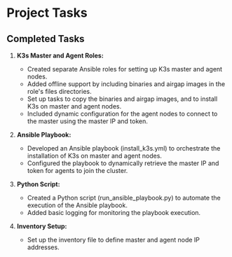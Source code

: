# Project Tasks

## Completed Tasks

1. **K3s Master and Agent Roles:**

   - Created separate Ansible roles for setting up K3s master and agent nodes.
   - Added offline support by including binaries and airgap images in the role's files directories.
   - Set up tasks to copy the binaries and airgap images, and to install K3s on master and agent nodes.
   - Included dynamic configuration for the agent nodes to connect to the master using the master IP and token.

2. **Ansible Playbook:**

   - Developed an Ansible playbook (install_k3s.yml) to orchestrate the installation of K3s on master and agent nodes.
   - Configured the playbook to dynamically retrieve the master IP and token for agents to join the cluster.

3. **Python Script:**

   - Created a Python script (run_ansible_playbook.py) to automate the execution of the Ansible playbook.
   - Added basic logging for monitoring the playbook execution.

4. **Inventory Setup:**
   - Set up the inventory file to define master and agent node IP addresses.

